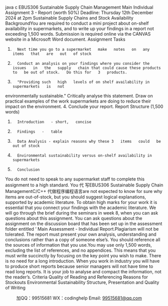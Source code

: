 java c
EBUS306 Sustainable Supply Chain   Management
Main   Individual Assignment 3 -   Report (worth   50%)
Deadline: Thursday   12th    December 2024 at   2pm
Sustainable Supply Chains and Stock Availability
BackgroundYou are   required to conduct a   mini project about on-shelf availability   in   supermarkets,   and   to   write   up your findings in a   report   not exceeding   1,500 words. Submission   is   required online      via the CANVAS website   in a   Microsoft Word document.
Assignment   Tasks
1.       Next time you go to a supermarket   make   notes   on   any   items   that   are   out   of stock
2.       Conduct an analysis on your findings where you consider the   issues   in   the   supply   chain that could cause these products to   be out of stock.   Do this for   3   products.
3.       "Providing such   high   levels of on shelf availability in supermarkets   is   not
environmentally sustainable." Critically analyse this statement. Draw on   practical   examples of the work supermarkets are doing to   reduce their impact on the environment.
4.       Conclude your report.
Report Structure (1,500 words)
1.       Introduction   - short,   concise
2.       Findings   -   table
3.       Data Analysis - explain reasons why these 3   items   could   be   out of stock
4.       Environmental sustainability versus on-shelf availability in supermarkets
5.       Conclusion
You do   not   need to speak to any supermarket staff to   complete this   assignment to   a   high   standard. You 代 写EBUS306 Sustainable Supply Chain ManagementC/C++
代做程序编程语言are not expected to   know for sure why items   are   out-of-stock,   but   you   should   suggest logical explanations, supported by academic   literature. To   obtain   high   marks for      your work it is essential that you connect your findings with the   academic   literature.
We will go through the   brief during the seminars in week   8, when you   can   ask   questions   about this assignment. You can ask questions about the assignment   on   the   discussion   board   that has been set up   in the assessment folder   entitled ‘   Main   Assessment   -   Individual   Report.Plagiarism will not be tolerated. The   report must present   your   own   analysis,   understanding and conclusions rather than a copy of someone   else’s. You should   reference all   the   sources   of information that you   use.You   may   use   only   1,500   words,   excluding   the   list   of   references,   and   no   appendices.   This   means that you   must write succinctly by focusing on the   key point you wish to   make.   There   is   no   need   for   a   long   introduction.   When   you   work   in   industry   you   will   have   to   produce   short   reports   because   senior   managers   will   not   have   time   to   read   long   reports.   It   is   your   job   to   analyse and compact the   information, not the   reader’s.
Criteria
Quality of Reading and   Referencing
Reasons for Stockouts
Environmental Sustainability
Structure, Presentation and Quality   of   Writing
   

         
加QQ：99515681  WX：codinghelp  Email: 99515681@qq.com

